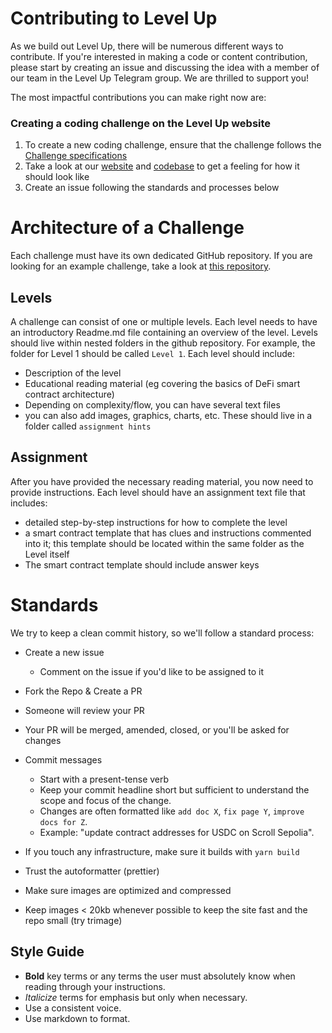 # Contributing to Level Up
As we build out Level Up, there will be numerous different ways to contribute. If you're interested in making a code or content contribution, please start by creating an issue and discussing the idea with a member of our team in the Level Up Telegram group. We are thrilled to support you!

The most impactful contributions you can make right now are:
### Creating a coding challenge on the Level Up website
1. To create a new coding challenge, ensure that the challenge follows the [Challenge specifications](https://scrollzkp.notion.site/Level-Up-Challenge-Specifications-95da29d76e4140089f8d771ce09e6c30#13d77338ed8d491982d01eb873abbbe3)
2. Take a look at our [website](https://www.levelupweb3.xyz/solidity/data-types) and [codebase](src/challenges/solidity) to get a feeling for how it should look like
3. Create an issue following the standards and processes below

# Architecture of a Challenge
Each challenge must have its own dedicated GitHub repository.
If you are looking for an example challenge, take a look at [this repository](https://github.com/Protocol-Explorer/Level-Up/tree/main/Season-1-Defi-Lending).
## Levels
A challenge can consist of one or multiple levels. Each level needs to have an introductory Readme.md file containing an overview of the level.
Levels should live within nested folders in the github repository. For example, the folder for Level 1 should be called `Level 1`.  Each level should include:
- Description of the level
- Educational reading material (eg covering the basics of DeFi smart contract architecture)
- Depending on complexity/flow, you can have several text files 
- you can also add images, graphics, charts, etc. These should live in a folder called `assignment hints`

## Assignment
After you have provided the necessary reading material, you now need to provide instructions. Each level should have an assignment text file that includes:
- detailed step-by-step instructions for how to complete the level
- a smart contract template that has clues and instructions commented into it; this template should be located within the same folder as the Level itself
- The smart contract template should include answer keys

# Standards

We try to keep a clean commit history, so we'll follow a standard process:
- Create a new issue
    - Comment on the issue if you'd like to be assigned to it
- Fork the Repo & Create a PR
- Someone will review your PR
- Your PR will be merged, amended, closed, or you'll be asked for changes

- Commit messages
    - Start with a present-tense verb
    - Keep your commit headline short but sufficient to understand the scope and focus of the change.
    - Changes are often formatted like `add doc X`, `fix page Y`, `improve docs for Z`.
    - Example: "update contract addresses for USDC on Scroll Sepolia".
- If you touch any infrastructure, make sure it builds with ```yarn build```
- Trust the autoformatter (prettier)
- Make sure images are optimized and compressed
- Keep images < 20kb whenever possible to keep the site fast and the repo small (try trimage)

## Style Guide

- **Bold** key terms or any terms the user must absolutely know when reading through your instructions.
- _Italicize_ terms for emphasis but only when necessary.
- Use a consistent voice.
- Use markdown to format.